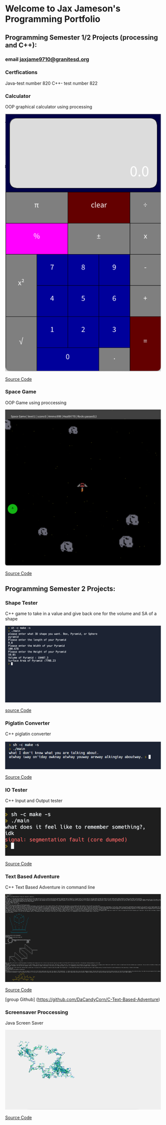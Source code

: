 # Welcome to Jax Jameson's Programming Portfolio

## Programming Semester 1/2 Projects (processing and C++):
### email [jaxjame9710@granitesd.org](jaxjame9710@granitesd.org)

### Certfications
Java-test number 820
C++- test number 822

### Calculator

OOP graphical calculator using processing

![Calculator](https://github.com/600222212/ProgrammingPortfolioA32023/blob/gh-pages/images/Calc.png?raw=true)

[Source Code](https://github.com/600222212/ProgrammingPortfolioA32023/tree/gh-pages/src/calc)

### Space Game

OOP Game using proccessing

![SpaceGame](https://github.com/600222212/ProgrammingPortfolioA32023/blob/gh-pages/images/SpaceGame2.png?raw=true)

[Source Code](https://github.com/600222212/ProgrammingPortfolioA32023/tree/gh-pages/src/SpaceGame)

## Programming Semester 2 Projects:

### Shape Tester

C++ game to take in a value and give back one for the volume and SA of a shape

![ShapeTester](https://github.com/600222212/ProgrammingPortfolioA32023/blob/gh-pages/images/Shapetester.png?raw=true)

[source Code](https://github.com/600222212/ProgrammingPortfolioA32023/tree/gh-pages/src/ShapeTester/ShapeTesterMain)

### Piglatin Converter

C++ piglatin converter

![Piglatin](https://github.com/600222212/ProgrammingPortfolioA32023/blob/gh-pages/images/Strings.png?raw=true)

[Source Code](https://github.com/600222212/ProgrammingPortfolioA32023/blob/gh-pages/src/Strings%20(1).zip)

### IO Tester

C++ Input and Output tester

![IOTester](https://github.com/600222212/ProgrammingPortfolioA32023/blob/gh-pages/images/IOtester.png?raw=true)

[Source Code](https://github.com/600222212/ProgrammingPortfolioA32023/tree/gh-pages/C%2B%2BSRC/IOTester)

### Text Based Adventure

C++ Text Based Adventure in command line

![TextBasedAdventure](https://github.com/600222212/ProgrammingPortfolioA32023/blob/gh-pages/images/TextBasedAdventure.png?raw=true)

[Source Code](https://github.com/600222212/ProgrammingPortfolioA32023/tree/gh-pages/C%2B%2BSRC/TextBasedAdventure%20(3))

[group Github] (https://github.com/DaCandyCorn/C-Text-Based-Adventure)

### Screensaver Proccessing

Java Screen Saver

![ScreenSaver](https://github.com/600222212/ProgrammingPortfolioA32023/blob/gh-pages/images/Screensaver.png?raw=true)

[Source Code](https://github.com/600222212/ProgrammingPortfolioA32023/tree/gh-pages/C%2B%2BSRC/screensaver)
